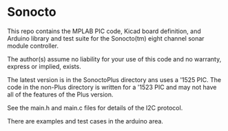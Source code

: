# Sonocto

This repo contains the MPLAB PIC code, Kicad board definition, and Arduino library and test suite for the Sonocto(tm) eight channel sonar module controller.

The author(s) assume no liability for your use of this code and no warranty, express or implied, exists.

The latest version is in the SonoctoPlus directory ans uses a '1525 PIC. The code in the non-Plus directory is written for a '1523 PIC and may not have all of the features of the Plus version.

See the main.h and main.c files for details of the I2C protocol.

There are examples and test cases in the arduino area.
